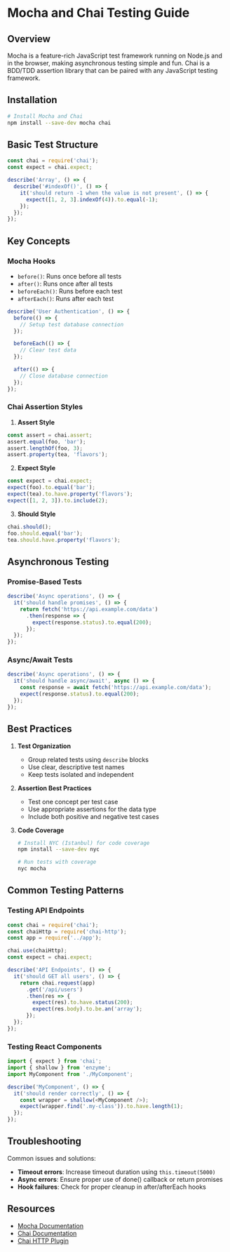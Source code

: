 # Mocha and Chai Testing Guide

## Overview
Mocha is a feature-rich JavaScript test framework running on Node.js and in the browser, making asynchronous testing simple and fun. Chai is a BDD/TDD assertion library that can be paired with any JavaScript testing framework.

## Installation

```bash
# Install Mocha and Chai
npm install --save-dev mocha chai
```

## Basic Test Structure

```javascript
const chai = require('chai');
const expect = chai.expect;

describe('Array', () => {
  describe('#indexOf()', () => {
    it('should return -1 when the value is not present', () => {
      expect([1, 2, 3].indexOf(4)).to.equal(-1);
    });
  });
});
```

## Key Concepts

### Mocha Hooks
- `before()`: Runs once before all tests
- `after()`: Runs once after all tests
- `beforeEach()`: Runs before each test
- `afterEach()`: Runs after each test

```javascript
describe('User Authentication', () => {
  before(() => {
    // Setup test database connection
  });

  beforeEach(() => {
    // Clear test data
  });

  after(() => {
    // Close database connection
  });
});
```

### Chai Assertion Styles

1. **Assert Style**
```javascript
const assert = chai.assert;
assert.equal(foo, 'bar');
assert.lengthOf(foo, 3);
assert.property(tea, 'flavors');
```

2. **Expect Style**
```javascript
const expect = chai.expect;
expect(foo).to.equal('bar');
expect(tea).to.have.property('flavors');
expect([1, 2, 3]).to.include(2);
```

3. **Should Style**
```javascript
chai.should();
foo.should.equal('bar');
tea.should.have.property('flavors');
```

## Asynchronous Testing

### Promise-Based Tests
```javascript
describe('Async operations', () => {
  it('should handle promises', () => {
    return fetch('https://api.example.com/data')
      .then(response => {
        expect(response.status).to.equal(200);
      });
  });
});
```

### Async/Await Tests
```javascript
describe('Async operations', () => {
  it('should handle async/await', async () => {
    const response = await fetch('https://api.example.com/data');
    expect(response.status).to.equal(200);
  });
});
```

## Best Practices

1. **Test Organization**
   - Group related tests using `describe` blocks
   - Use clear, descriptive test names
   - Keep tests isolated and independent

2. **Assertion Best Practices**
   - Test one concept per test case
   - Use appropriate assertions for the data type
   - Include both positive and negative test cases

3. **Code Coverage**
   ```bash
   # Install NYC (Istanbul) for code coverage
   npm install --save-dev nyc
   
   # Run tests with coverage
   nyc mocha
   ```

## Common Testing Patterns

### Testing API Endpoints
```javascript
const chai = require('chai');
const chaiHttp = require('chai-http');
const app = require('../app');

chai.use(chaiHttp);
const expect = chai.expect;

describe('API Endpoints', () => {
  it('should GET all users', () => {
    return chai.request(app)
      .get('/api/users')
      .then(res => {
        expect(res).to.have.status(200);
        expect(res.body).to.be.an('array');
      });
  });
});
```

### Testing React Components
```javascript
import { expect } from 'chai';
import { shallow } from 'enzyme';
import MyComponent from './MyComponent';

describe('MyComponent', () => {
  it('should render correctly', () => {
    const wrapper = shallow(<MyComponent />);
    expect(wrapper.find('.my-class')).to.have.length(1);
  });
});
```

## Troubleshooting

Common issues and solutions:
- **Timeout errors**: Increase timeout duration using `this.timeout(5000)`
- **Async errors**: Ensure proper use of done() callback or return promises
- **Hook failures**: Check for proper cleanup in after/afterEach hooks

## Resources

- [Mocha Documentation](https://mochajs.org/)
- [Chai Documentation](https://www.chaijs.com/)
- [Chai HTTP Plugin](https://www.chaijs.com/plugins/chai-http/)
